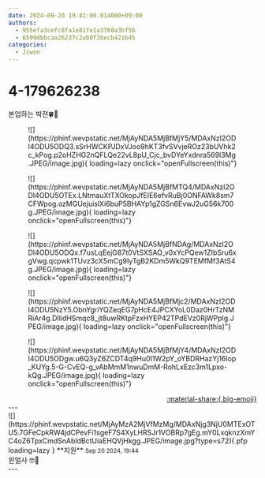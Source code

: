 ```yaml
---
date: 2024-09-20 19:41:00.014000+09:00
authors:
  - 955efa3cefc8fa1e81fe1a3760a3bf56
  - 6599dbbcaa26237c2ab0f3becb421b45
categories:
  - Jiwon
---
```


# 4-179626238

<div class="post-container" markdown="1">
<div class="content-container md-sidebar__scrollwrap" markdown="1">

본업하는 박젼🍀💛
<figure markdown="1">
![](https://phinf.wevpstatic.net/MjAyNDA5MjBfMjY5/MDAxNzI2ODI4ODU5ODQ3.sSrHWCKPJDxVJoo9hKT3fvSVvjeROz23bUVhk2c_kPog.p2oHZHG2nQFLQe22vL8pU_Cjc_bvDYeYxdnra569l3Mg.JPEG/image.jpg){ loading=lazy onclick="openFullscreen(this)"}
</figure>

<figure markdown="1">
![](https://phinf.wevpstatic.net/MjAyNDA5MjBfMTQ4/MDAxNzI2ODI4ODU5OTEx.LNtmauXtTXOkopJfEIE6efvRuBj0ONFAWk8sm7CFWpog.ozMGUejuislXi6buP5BHAYp1gZGSn6EvwJ2uG56k700g.JPEG/image.jpg){ loading=lazy onclick="openFullscreen(this)"}
</figure>

<figure markdown="1">
![](https://phinf.wevpstatic.net/MjAyNDA5MjBfNDAg/MDAxNzI2ODI4ODU5ODQx.f7usLqEejG87t0VtSXSAO_v0xYcPQew1ZIbSru6xgVwg.qcpwk1TUvz3cX5mCg9IyTgB2KDm5WkQ9TEMfMf3AtS4g.JPEG/image.jpg){ loading=lazy onclick="openFullscreen(this)"}
</figure>

<figure markdown="1">
![](https://phinf.wevpstatic.net/MjAyNDA5MjBfMjc2/MDAxNzI2ODI4ODU5NzY5.ObnYgriYQZeqEG7pHcE4JPCXYoL0Daz0HrTzNMRiAr4g.DIlidHSmqc8_jt8uwRKtpFzxHYEP42TPdEVz0RjWPpIg.JPEG/image.jpg){ loading=lazy onclick="openFullscreen(this)"}
</figure>

<figure markdown="1">
![](https://phinf.wevpstatic.net/MjAyNDA5MjBfMjY4/MDAxNzI2ODI4ODU5ODgw.u6Q3yZ6ZCDT4q9Hu0I1W2pY_oYBDRHazYj16Iop_KUYg.5-G-CvEQ-g_vAbMmM1nwuDmM-RohLxEzc3m1Lpxo-kQg.JPEG/image.jpg){ loading=lazy onclick="openFullscreen(this)"}
</figure>


</div>
</div>

<div style="text-align: right;" markdown="1">
<a href="https://weverse.io/fromis9/fanpost/4-179626238" style="text-align: right;">:material-share:{.big-emoji}</a>
</div>
---

<div class="comments-container md-sidebar__scrollwrap" markdown="1">
<div class="comment" markdown="1">
<div class='id-container' markdown="1">
![](https://phinf.wevpstatic.net/MjAyMzA2MjVfMzMg/MDAxNjg3NjU0MTExOTU5.7GFeCpkRW4jdCPevFi1sgeF7S4XyLHRSJr1VOBRp7gEg.mY0LxqknzXmYC4oZ6TpxCmdSnAbldBctUiaEHQVjHkgg.JPEG/image.jpg?type=s72){ pfp loading=lazy }
**<span class="artist">지원</span>** <small>Sep 20 2024, 19:44</small><br>
</div>
<div class='comment-body' markdown="1">
왼얼사 🤓💜
</div>
</div>
</div>
---
